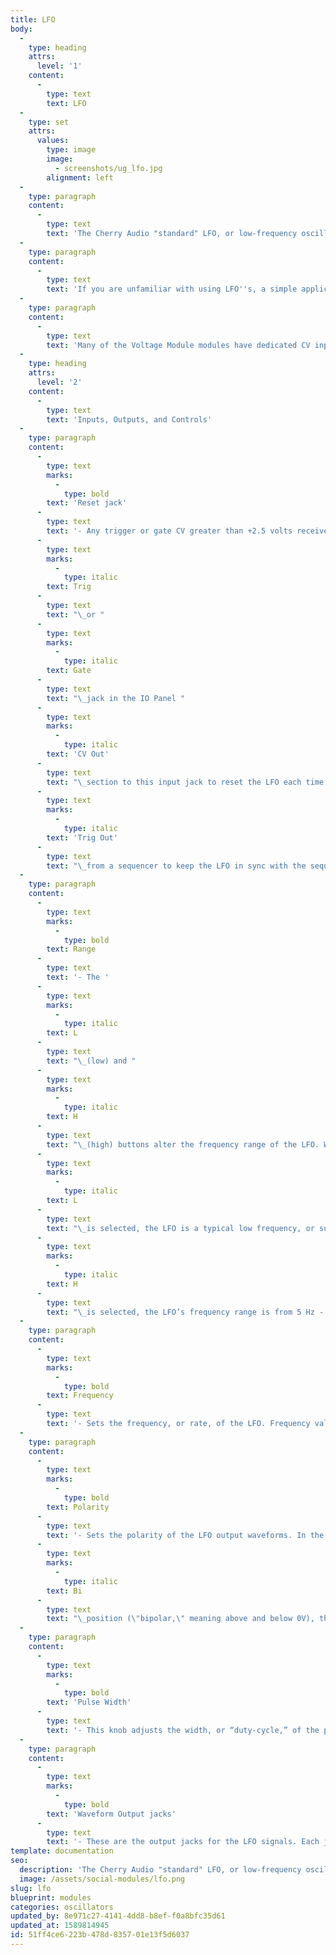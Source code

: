 ```yaml
---
title: LFO
body:
  -
    type: heading
    attrs:
      level: '1'
    content:
      -
        type: text
        text: LFO
  -
    type: set
    attrs:
      values:
        type: image
        image:
          - screenshots/ug_lfo.jpg
        alignment: left
  -
    type: paragraph
    content:
      -
        type: text
        text: 'The Cherry Audio "standard" LFO, or low-frequency oscillator, is a multi waveform, analog-style LFO. It generates six different control voltage (CV) waveforms and is capable of audio-rate modulation.'
  -
    type: paragraph
    content:
      -
        type: text
        text: 'If you are unfamiliar with using LFO''s, a simple application would be to slightly modulate an oscillator’s frequency to create vibrato (pitch modulation), or to modulate a VCA’s amplitude to create a tremolo effect (amplitude modulation). Modulating the cutoff frequency of a filter can create a dubstep-style wobble, or if modulated very slowly, long sweeping tonal shifts.'
  -
    type: paragraph
    content:
      -
        type: text
        text: 'Many of the Voltage Module modules have dedicated CV inputs, sometimes labeled as "mod" inputs, all of which can be modulated with the LFO. But remember, just because an input isn’t labeled as CV or mod, that doesn’t mean you can’t route an LFO to it! Patch away and see what happens- unexpected results are what makes modular synthesis so much fun.'
  -
    type: heading
    attrs:
      level: '2'
    content:
      -
        type: text
        text: 'Inputs, Outputs, and Controls'
  -
    type: paragraph
    content:
      -
        type: text
        marks:
          -
            type: bold
        text: 'Reset jack'
      -
        type: text
        text: '- Any trigger or gate CV greater than +2.5 volts received at this input jack will force-reset the LFO’s cycle. Connect the '
      -
        type: text
        marks:
          -
            type: italic
        text: Trig
      -
        type: text
        text: "\_or "
      -
        type: text
        marks:
          -
            type: italic
        text: Gate
      -
        type: text
        text: "\_jack in the IO Panel "
      -
        type: text
        marks:
          -
            type: italic
        text: 'CV Out'
      -
        type: text
        text: "\_section to this input jack to reset the LFO each time a new note is played, or connect the "
      -
        type: text
        marks:
          -
            type: italic
        text: 'Trig Out'
      -
        type: text
        text: "\_from a sequencer to keep the LFO in sync with the sequence."
  -
    type: paragraph
    content:
      -
        type: text
        marks:
          -
            type: bold
        text: Range
      -
        type: text
        text: '- The '
      -
        type: text
        marks:
          -
            type: italic
        text: L
      -
        type: text
        text: "\_(low) and "
      -
        type: text
        marks:
          -
            type: italic
        text: H
      -
        type: text
        text: "\_(high) buttons alter the frequency range of the LFO. When "
      -
        type: text
        marks:
          -
            type: italic
        text: L
      -
        type: text
        text: "\_is selected, the LFO is a typical low frequency, or sub-audio rate, oscillator ranging from 0.02 Hz - 10 Hz. When "
      -
        type: text
        marks:
          -
            type: italic
        text: H
      -
        type: text
        text: "\_is selected, the LFO’s frequency range is from 5 Hz - 400 Hz, making audio rate modulation possible."
  -
    type: paragraph
    content:
      -
        type: text
        marks:
          -
            type: bold
        text: Frequency
      -
        type: text
        text: '- Sets the frequency, or rate, of the LFO. Frequency values are represented in Hz, or cycles per second. In other words, 1 Hz means it takes one second to complete a full cycle of the waveform. Therefore, 2 Hz = 0.5s, 4 Hz = 0.25s etc. Don’t worry though, you don’t need to know the math because the LED beside the knob flashes to display the LFO''s current frequency.'
  -
    type: paragraph
    content:
      -
        type: text
        marks:
          -
            type: bold
        text: Polarity
      -
        type: text
        text: '- Sets the polarity of the LFO output waveforms. In the '
      -
        type: text
        marks:
          -
            type: italic
        text: Bi
      -
        type: text
        text: "\_position (\"bipolar,\" meaning above and below 0V), the LFO will output signals ranging from -5V to 5V. In the + position, the output signals will range from 0V to 5V, and in the - position, the signals will range from -5V to 0V. Note that in the + and - positions, the amplitude of the LFO has been halved, and the center point of modulation has been shifted to 2.5V or -2.5V, respectively. This can be desirable in many situations, but be cautious of using these modes with pitch modulation; if you were to create vibrato using the + mode, for example, your patch may sound great on its own, but the oscillators will actually be slightly sharp, and out of tune with the rest of the world!"
  -
    type: paragraph
    content:
      -
        type: text
        marks:
          -
            type: bold
        text: 'Pulse Width'
      -
        type: text
        text: '- This knob adjusts the width, or “duty-cycle,” of the pulse wave output. At 50%, a symmetrical square wave is produced, meaning the positive and negative portions of the cycle are equal lengths. As the knob is turned clockwise, the positive portion of the LFO cycle is increased; as it is turned counter-clockwise, the positive portion of the cycle is decreased. Be aware that the knob goes all the way to 0% and 100%- at either of these extremes, the modulation will be static.'
  -
    type: paragraph
    content:
      -
        type: text
        marks:
          -
            type: bold
        text: 'Waveform Output jacks'
      -
        type: text
        text: '- These are the output jacks for the LFO signals. Each jack outputs a different waveform and can be used simultaneously in any combination. Shape options are square, random (i.e. sample and hold), sine, ramp up, ramp down and triangle.'
template: documentation
seo:
  description: 'The Cherry Audio "standard" LFO, or low-frequency oscillator, is a multi waveform, analog-style LFO.'
  image: /assets/social-modules/lfo.png
slug: lfo
blueprint: modules
categories: oscillators
updated_by: 8e971c27-4141-4dd8-b8ef-f0a8bfc35d61
updated_at: 1589814945
id: 51ff4ce6-223b-478d-8357-01e13f5d6037
---
```

